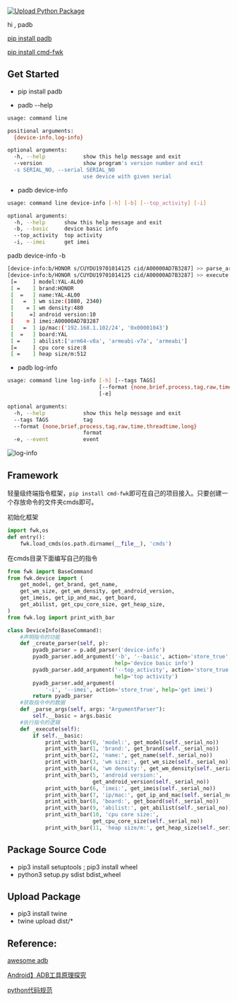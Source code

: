 [![Upload Python Package](https://github.com/electrolyteJ/padb/actions/workflows/python-publish.yml/badge.svg?branch=master)](https://github.com/electrolyteJ/padb/actions/workflows/python-publish.yml)

hi , padb

[pip install padb](https://pypi.org/project/padb/#description)

[pip install cmd-fwk](https://pypi.org/project/cmd-fwk/#description)


## Get Started
- pip install padb

- padb --help
```bash
usage: command line

positional arguments:
  {device-info,log-info}

optional arguments:
  -h, --help            show this help message and exit
  --version             show program's version number and exit
  -s SERIAL_NO, --serial SERIAL_NO
                        use device with given serial

```

- padb device-info
```bash
usage: command line device-info [-h] [-b] [--top_activity] [-i]

optional arguments:
  -h, --help      show this help message and exit
  -b, --basic     device basic info
  --top_activity  top activity
  -i, --imei      get imei
```
padb device-info -b
```bash
[device-info:b/HONOR s/CUYDU19701014125 cid/A00000AD7B3287] >> parse_args Namespace(basic=True, func=<bound method BaseCommand.__execute of <pyadb.cmd.device_info.DeviceInfo object at 0x102d06f28>>, imei=False, serial_no='', top_activity=False)
[device-info:b/HONOR s/CUYDU19701014125 cid/A00000AD7B3287] >> execute
 [=     ] model:YAL-AL00
 [ =    ] brand:HONOR
 [  =   ] name:YAL-AL00
 [   =  ] wm size:(1080, 2340)
 [    = ] wm density:480
 [     =] android version:10
 [    = ] imei:A00000AD7B3287
 [   =  ] ip/mac:('192.168.1.102/24', '0x00001043')
 [  =   ] board:YAL
 [ =    ] abilist:['arm64-v8a', 'armeabi-v7a', 'armeabi']
 [=     ] cpu core size:8
 [ =    ] heap size/m:512

```
- padb log-info
```bash
usage: command line log-info [-h] [--tags TAGS]
                             [--format {none,brief,process,tag,raw,time,threadtime,long}]
                             [-e]

optional arguments:
  -h, --help            show this help message and exit
  --tags TAGS           tag
  --format {none,brief,process,tag,raw,time,threadtime,long}
                        format
  -e, --event           event
```

![log-info](/art/log-info.png)

## Framework

轻量级终端指令框架，`pip install cmd-fwk`即可在自己的项目接入。只要创建一个存放命令的文件夹cmds即可。

初始化框架
```python
import fwk,os
def entry():
    fwk.load_cmds(os.path.dirname(__file__), 'cmds')
```

在cmds目录下面编写自己的指令
```python
from fwk import BaseCommand
from fwk.device import (
    get_model, get_brand, get_name,
    get_wm_size, get_wm_density, get_android_version,
    get_imeis, get_ip_and_mac, get_board,
    get_abilist, get_cpu_core_size, get_heap_size,
)
from fwk.log import print_with_bar

class DeviceInfo(BaseCommand):
    #声明指令的功能
    def _create_parser(self, p):
        pyadb_parser = p.add_parser('device-info')
        pyadb_parser.add_argument('-b', '--basic', action='store_true',
                                  help='device basic info')
        pyadb_parser.add_argument('--top_activity', action='store_true',
                                  help='top activity')
        pyadb_parser.add_argument(
            '-i', '--imei', action='store_true', help='get imei')
        return pyadb_parser
    #获取指令中的数据
    def _parse_args(self, args: "ArgumentParser"):
        self.__basic = args.basic
    #执行指令的逻辑
    def _execute(self):
        if self.__basic:
            print_with_bar(0, 'model:', get_model(self._serial_no))
            print_with_bar(1, 'brand:', get_brand(self._serial_no))
            print_with_bar(2, 'name:', get_name(self._serial_no))
            print_with_bar(3, 'wm size:', get_wm_size(self._serial_no))
            print_with_bar(4, 'wm density:', get_wm_density(self._serial_no))
            print_with_bar(5, 'android version:',
                           get_android_version(self._serial_no))
            print_with_bar(6, 'imei:', get_imeis(self._serial_no))
            print_with_bar(7, 'ip/mac:', get_ip_and_mac(self._serial_no))
            print_with_bar(8, 'board:', get_board(self._serial_no))
            print_with_bar(9, 'abilist:', get_abilist(self._serial_no))
            print_with_bar(10, 'cpu core size:',
                           get_cpu_core_size(self._serial_no))
            print_with_bar(11, 'heap size/m:', get_heap_size(self._serial_no))

```

## Package Source Code

- pip3 install setuptools  ; pip3 install wheel
- python3 setup.py sdist bdist_wheel

## Upload Package

- pip3 install twine
- twine upload dist/*

## Reference:

[awesome adb](http://adbcommand.com/awesome-adb/cn)

[Android】ADB工具原理探究](https://itimetraveler.github.io/2019/06/07/Android%20ADB%E5%8E%9F%E7%90%86%E6%8E%A2%E7%A9%B6/#ADB%E7%AE%80%E4%BB%8B)

[python代码规范](https://zh-google-styleguide.readthedocs.io/en/latest/google-python-styleguide/python_style_rules/)
